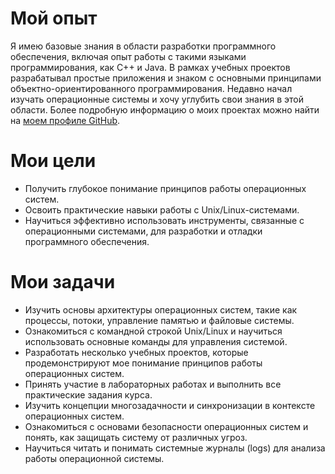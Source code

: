 # Мой опыт

Я имею базовые знания в области разработки программного обеспечения, включая опыт работы с такими языками программирования, как С++ и Java. В рамках учебных проектов разрабатывал простые приложения и знаком с основными принципами объектно-ориентированного программирования. Недавно начал изучать операционные системы и хочу углубить свои знания в этой области. Более подробную информацию о моих проектах можно найти на [моем профиле GitHub](https://github.com/SadlyRedly).

# Мои цели

- Получить глубокое понимание принципов работы операционных систем.
- Освоить практические навыки работы с Unix/Linux-системами.
- Научиться эффективно использовать инструменты, связанные с операционными системами, для разработки и отладки программного обеспечения.

# Мои задачи

- Изучить основы архитектуры операционных систем, такие как процессы, потоки, управление памятью и файловые системы.
- Ознакомиться с командной строкой Unix/Linux и научиться использовать основные команды для управления системой.
- Разработать несколько учебных проектов, которые продемонстрируют мое понимание принципов работы операционных систем.
- Принять участие в лабораторных работах и выполнить все практические задания курса.
- Изучить концепции многозадачности и синхронизации в контексте операционных систем.
- Ознакомиться с основами безопасности операционных систем и понять, как защищать систему от различных угроз.
- Научиться читать и понимать системные журналы (logs) для анализа работы операционной системы.
